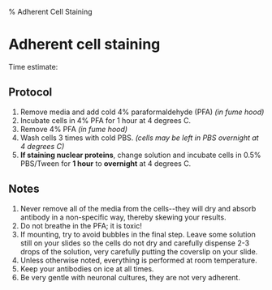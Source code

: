 % Adherent Cell Staining
# Adherent cell staining

Time estimate: 

## Protocol
 1. Remove media and add cold 4% paraformaldehyde (PFA) _(in fume hood)_
 2. Incubate cells in 4% PFA for 1 hour at 4 degrees C.
 3. Remove 4% PFA _(in fume hood)_
 4. Wash cells 3 times with cold PBS. _(cells may be left in PBS overnight at 4 degrees C)_
 5. **If staining nuclear proteins**, change solution and incubate cells in 0.5% PBS/Tween for **1 hour** to **overnight** at 4 degrees C.

## Notes
 1. Never remove all of the media from the cells--they will dry and absorb antibody in a non-specific way, thereby skewing your results.
 2. Do not breathe in the PFA; it is toxic!
 3. If mounting, try to avoid bubbles in the final step. Leave some solution still on your slides so the cells do not dry and carefully dispense 2-3 drops of the solution, very carefully putting the coverslip on your slide.
 4. Unless otherwise noted, everything is performed at room temperature.
 5. Keep your antibodies on ice at all times.
 6. Be very gentle with neuronal cultures, they are not very adherent.

